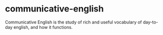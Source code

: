 # communicative-english
Communicative English is the study of rich and useful vocabulary of day-to-day english, and how it functions.
